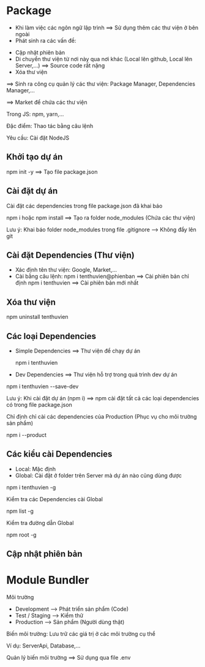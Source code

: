 # Package

- Khi làm việc các ngôn ngữ lập trình ==> Sử dụng thêm các thư viện ở bên ngoài
- Phát sinh ra các vấn đề:

* Cập nhật phiên bản
* Di chuyển thư viện từ nơi này qua nơi khác (Local lên github, Local lên Server,...) ==> Source code rất nặng
* Xóa thư viện

==> Sinh ra công cụ quản lý các thư viện: Package Manager, Dependencies Manager,...

==> Market để chứa các thư viện

Trong JS: npm, yarn,...

Đặc điểm: Thao tác bằng câu lệnh

Yêu cầu: Cài đặt NodeJS

## Khởi tạo dự án

npm init -y ==> Tạo file package.json

## Cài đặt dự án

Cài đặt các dependencies trong file package.json đã khai báo

npm i hoặc npm install ==> Tạo ra folder node_modules (Chứa các thư viện)

Lưu ý: Khai báo folder node_modules trong file .gitignore --> Không đẩy lên git

## Cài đặt Dependencies (Thư viện)

- Xác định tên thư viện: Google, Market,...
- Cài bằng câu lệnh:
  npm i tenthuvien@phienban ==> Cài phiên bản chỉ định
  npm i tenthuvien ==> Cài phiên bản mới nhất

## Xóa thư viện

npm uninstall tenthuvien

## Các loại Dependencies

- Simple Dependencies ==> Thư viện để chạy dự án

  npm i tenthuvien

- Dev Dependencies ==> Thư viện hỗ trợ trong quá trình dev dự án

npm i tenthuvien --save-dev

Lưu ý: Khi cài đặt dự án (npm i) ==> npm cài đặt tất cả các loại dependencies có trong file package.json

Chỉ định chỉ cài các dependencies của Production (Phục vụ cho môi trường sản phẩm)

npm i --product

## Các kiểu cài Dependencies

- Local: Mặc định
- Global: Cài đặt ở folder trên Server mà dự án nào cũng dùng được

npm i tenthuvien -g

Kiểm tra các Dependencies cài Global

npm list -g

Kiểm tra đường dẫn Global

npm root -g

## Cập nhật phiên bản

# Module Bundler

Môi trường

- Development --> Phát triển sản phẩm (Code)
- Test / Staging --> Kiểm thử
- Production --> Sản phẩm (Người dùng thật)

Biến môi trường: Lưu trữ các giá trị ở các môi trường cụ thể

Ví dụ: ServerApi, Database,...

Quản lý biến môi trường ==> Sử dụng qua file .env
